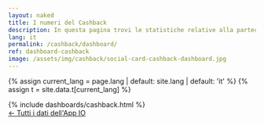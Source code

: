```yaml
---
layout: naked
title: I numeri del Cashback
description: In questa pagina trovi le statistiche relative alla partecipazione al programma Cashback, aggiornate quotidianamente
lang: it
permalink: /cashback/dashboard/
ref: dashboard-cashback
image: /assets/img/cashback/social-card-cashback-dashboard.jpg
---
```


{% assign current_lang = page.lang | default: site.lang | default: 'it' %}
{% assign t = site.data.t[current_lang] %}

<div class="py-4"></div>
{% include dashboards/cashback.html %}
<div class="container container--mid pb-4">
<a href="/dashboard/" title="Tutti i dati dell'App IO" class="text-decoration-none">&larr; Tutti i dati dell'App IO</a>
</div>
